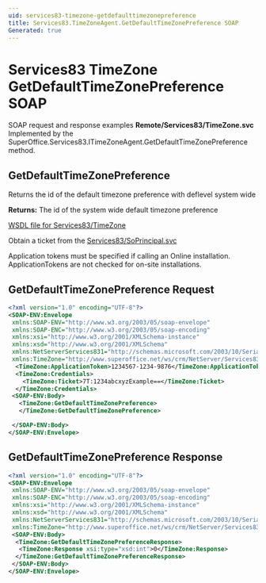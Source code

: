 ```yaml
---
uid: services83-timezone-getdefaulttimezonepreference
title: Services83.TimeZoneAgent.GetDefaultTimeZonePreference SOAP
Generated: true
---
```


# Services83 TimeZone GetDefaultTimeZonePreference SOAP

SOAP request and response examples **Remote/Services83/TimeZone.svc**
Implemented by the <see cref="M:SuperOffice.Services83.ITimeZoneAgent.GetDefaultTimeZonePreference">SuperOffice.Services83.ITimeZoneAgent.GetDefaultTimeZonePreference</see> method.

## GetDefaultTimeZonePreference

Returns the id of the default timezone preference with deflevel system wide


**Returns:** The id of the system wide default timezone preference


[WSDL file for Services83/TimeZone](../Services83-TimeZone.md)

Obtain a ticket from the [Services83/SoPrincipal.svc](../SoPrincipal/SoPrincipal.md)

Application tokens must be specified if calling an Online installation. ApplicationTokens are not checked for on-site installations.

## GetDefaultTimeZonePreference Request

```xml
<?xml version="1.0" encoding="UTF-8"?>
<SOAP-ENV:Envelope
 xmlns:SOAP-ENV="http://www.w3.org/2003/05/soap-envelope"
 xmlns:SOAP-ENC="http://www.w3.org/2003/05/soap-encoding"
 xmlns:xsi="http://www.w3.org/2001/XMLSchema-instance"
 xmlns:xsd="http://www.w3.org/2001/XMLSchema"
 xmlns:NetServerServices831="http://schemas.microsoft.com/2003/10/Serialization/"
 xmlns:TimeZone="http://www.superoffice.net/ws/crm/NetServer/Services83">
  <TimeZone:ApplicationToken>1234567-1234-9876</TimeZone:ApplicationToken>
  <TimeZone:Credentials>
    <TimeZone:Ticket>7T:1234abcxyzExample==</TimeZone:Ticket>
  </TimeZone:Credentials>
 <SOAP-ENV:Body>
   <TimeZone:GetDefaultTimeZonePreference>
   </TimeZone:GetDefaultTimeZonePreference>

 </SOAP-ENV:Body>
</SOAP-ENV:Envelope>

```


## GetDefaultTimeZonePreference Response

```xml
<?xml version="1.0" encoding="UTF-8"?>
<SOAP-ENV:Envelope
 xmlns:SOAP-ENV="http://www.w3.org/2003/05/soap-envelope"
 xmlns:SOAP-ENC="http://www.w3.org/2003/05/soap-encoding"
 xmlns:xsi="http://www.w3.org/2001/XMLSchema-instance"
 xmlns:xsd="http://www.w3.org/2001/XMLSchema"
 xmlns:NetServerServices831="http://schemas.microsoft.com/2003/10/Serialization/"
 xmlns:TimeZone="http://www.superoffice.net/ws/crm/NetServer/Services83">
 <SOAP-ENV:Body>
  <TimeZone:GetDefaultTimeZonePreferenceResponse>
   <TimeZone:Response xsi:type="xsd:int">0</TimeZone:Response>
  </TimeZone:GetDefaultTimeZonePreferenceResponse>
 </SOAP-ENV:Body>
</SOAP-ENV:Envelope>

```

